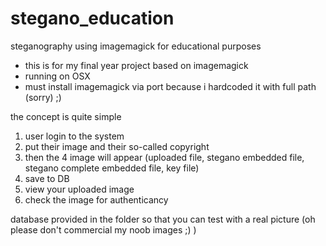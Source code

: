 stegano_education
=================

steganography using imagemagick for educational purposes

- this is for my final year project based on imagemagick
- running on OSX
- must install imagemagick via port because i hardcoded it with full path (sorry) ;)

the concept is quite simple<br />
1. user login to the system<br />
2. put their image and their so-called copyright<br />
3. then the 4 image will appear (uploaded file, stegano embedded file, stegano complete embedded file, key file)<br />
4. save to DB<br />
5. view your uploaded image<br />
6. check the image for authenticancy<br />

database provided in the folder so that you can test with a real picture (oh please don't commercial my noob images ;) )
